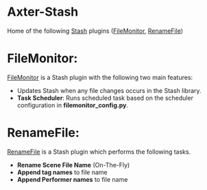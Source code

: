 # Axter-Stash

Home of the following [Stash](https://github.com/stashapp/stash) plugins ([FileMonitor](https://github.com/David-Maisonave/Axter-Stash/tree/main/plugins/FileMonitor), [RenameFile](https://github.com/David-Maisonave/Axter-Stash/tree/main/plugins/RenameFile))

# FileMonitor:
[FileMonitor](https://github.com/David-Maisonave/Axter-Stash/tree/main/plugins/FileMonitor) is a Stash plugin with the following two main features:
- Updates Stash when any file changes occurs in the Stash library.
- **Task Scheduler**: Runs scheduled task based on the scheduler configuration in **filemonitor_config.py**.

# RenameFile:
[RenameFile](https://github.com/David-Maisonave/Axter-Stash/tree/main/plugins/RenameFile) is a Stash plugin which performs the following tasks.
- **Rename Scene File Name** (On-The-Fly)
- **Append tag names** to file name
- **Append Performer names** to file name
